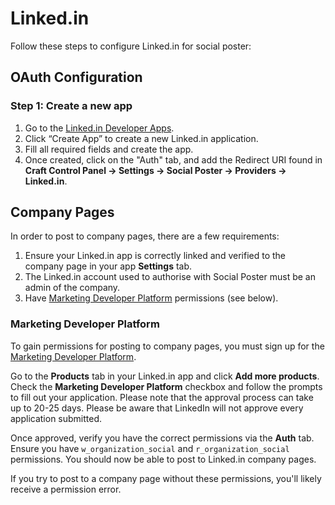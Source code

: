 # Linked.in

Follow these steps to configure Linked.in for social poster:

## OAuth Configuration

### Step 1: Create a new app
1. Go to the [Linked.in Developer Apps](https://www.linkedin.com/developers/apps).
1. Click “Create App” to create a new Linked.in application.
1. Fill all required fields and create the app.
1. Once created, click on the "Auth" tab, and add the Redirect URI found in **Craft Control Panel → Settings → Social Poster → Providers → Linked.in**.

## Company Pages

In order to post to company pages, there are a few requirements:

1. Ensure your Linked.in app is correctly linked and verified to the company page in your app **Settings** tab.
1. The Linked.in account used to authorise with Social Poster must be an admin of the company.
1. Have [Marketing Developer Platform](https://business.linkedin.com/marketing-solutions/case-studies/businessonline) permissions (see below).

### Marketing Developer Platform

To gain permissions for posting to company pages, you must sign up for the [Marketing Developer Platform](https://business.linkedin.com/marketing-solutions/case-studies/businessonline).

Go to the **Products** tab in your Linked.in app and click **Add more products**. Check the **Marketing Developer Platform** checkbox and follow the prompts to fill out your application. Please note that the approval process can take up to 20-25 days. Please be aware that LinkedIn will not approve every application submitted.

Once approved, verify you have the correct permissions via the **Auth** tab. Ensure you have `w_organization_social` and `r_organization_social` permissions. You should now be able to post to Linked.in company pages.

If you try to post to a company page without these permissions, you'll likely receive a permission error.
